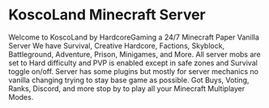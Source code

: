 # KoscoLand Minecraft Server
Welcome to KoscoLand by HardcoreGaming
a 24/7 Minecraft Paper Vanilla Server
We have Survival, Creative Hardcore, Factions, Skyblock,
Battleground, Adventure, Prison, Minigames, and More.
All server mobs are set to Hard difficulty and PVP is enabled 
except in safe zones and Survival toggle on/off.
Server has some plugins but mostly for server mechanics
no vanilla changing trying to stay base game as possible.
Got Buys, Voting, Ranks, Discord, and more 
stop by to play all your Minecraft Multiplayer Modes.
